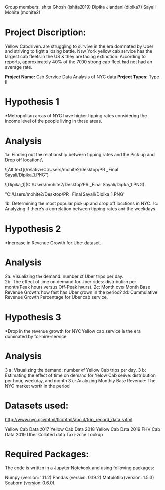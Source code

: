 
Group members:
Ishita Ghosh (ishita2019)
Dipika Jiandani (dipika7)
Sayali Mohite (mohite2)

# Project Discription:
Yellow Cabdrivers are struggling to survive in the era dominated by Uber and striving to fight a losing battle. New York yellow cab service has the largest cab fleets in the US & they are facing extinction. According to reports, approximately 40% of the 7000 strong cab fleet had not had an average rate.

**Project Name:** Cab Service Data Analysis of NYC data
**Project Types:** Type II

# Hypothesis 1 
*Metropolitan areas of NYC have higher tipping rates considering the income level of the people living in these areas.
# Analysis
1a: Finding out the relationship between tipping rates and the Pick up and Drop off locations\

![Alt text](/relative/C:/Users/mohite2/Desktop/PR _Final Sayali/Dipika_1.PNG")

![Dipika_1](C:/Users/mohite2/Desktop/PR _Final Sayali/Dipika_1.PNG)

"C:/Users/mohite2/Desktop/PR _Final Sayali/Dipika_1.PNG"

1b: Determining the most popular pick up and drop off locations in NYC.
1c: Analyzing if there's a correlation between tipping rates and the weekdays.

# Hypothesis 2 
*Increase in Revenue Growth for Uber dataset.
# Analysis
2a: Visualizing the demand: number of Uber trips per day.<br />
2b: The effect of time on demand for Uber rides: distribution per month(Peak hours versus Off-Peak hours).
2c: Month over Month Base Revenue Growth: how fast has Uber grown in the period?
2d: Cummulative Revenue Growth Percentage for Uber cab service.

# Hypothesis 3
*Drop in the revenue growth for NYC Yellow cab service in the era dominated by for-hire-service
# Analysis
3 a: Visualizing the demand: number of Yellow Cab trips per day.
3 b: Estimating the effect of time on demand for Yelow Cab serive: distribution per hour, weekday, and month
3 c: Analyzing Monthly Base Revenue: The NYC market worth in the period

# Datasets used:
http://www.nyc.gov/html/tlc/html/about/trip_record_data.shtml

Yellow Cab Data 2017
Yellow Cab Data 2018
Yellow Cab Data 2019
FHV Cab Data 2019
Uber Collated data
Taxi-zone Lookup 

 
# Required Packages:
The code is written in a Jupyter Notebook and using following packages:

Numpy (version: 1.11.2)
Pandas (version: 0.19.2)
Matplotlib (version: 1.5.3)
Seaborn (version: 0.6.0)


